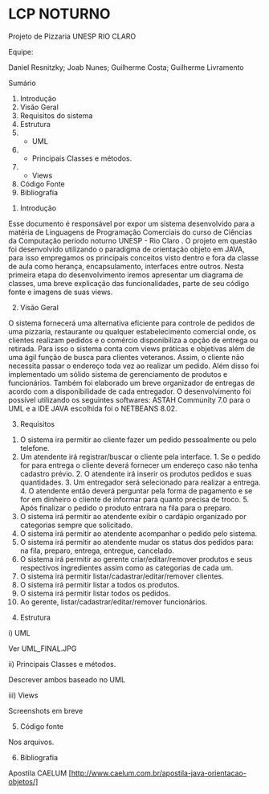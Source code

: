 # LCP NOTURNO
Projeto de Pizzaria
UNESP RIO CLARO

Equipe:

Daniel Resnitzky;
Joab Nunes;
Guilherme Costa;
Guilherme Livramento

Sumário

1. Introdução
2. Visão Geral
3. Requisitos do sistema
4. Estrutura
  1. - UML
  2. - Principais Classes e métodos.
  3. - Views
5. Código Fonte
6. Bibliografia

1) Introdução

Esse documento é responsável por expor um sistema desenvolvido para a matéria de Linguagens de Programação Comerciais do curso de Ciências da Computação período noturno UNESP - Rio Claro . O projeto em questão foi desenvolvido utilizando o paradigma de orientação objeto em JAVA, para isso empregamos os principais conceitos visto dentro e fora da classe de aula como herança, encapsulamento, interfaces entre outros. Nesta primeira etapa do desenvolvimento iremos apresentar um diagrama de classes, uma breve explicação das funcionalidades, parte de seu código fonte e imagens de suas views.

2) Visão Geral

O sistema fornecerá uma alternativa eficiente para controle de pedidos de uma pizzaria, restaurante ou qualquer estabelecimento comercial onde, os clientes realizam pedidos e o comércio disponibiliza a opção de entrega ou retirada. Para isso o sistema conta com views práticas e objetivas além de uma ágil função de busca para clientes veteranos. Assim, o cliente não necessita passar o endereço toda vez ao realizar um pedido. Além disso foi implementado um sólido sistema de gerenciamento de produtos e funcionários. Também foi elaborado um breve organizador de entregas de acordo com a disponibilidade de cada entregador. O desenvolvimento foi possível utilizando os  seguintes softwares: ASTAH Community 7.0 para o UML e a IDE  JAVA escolhida foi o NETBEANS 8.02.

3) Requisitos

1. O sistema ira permitir ao cliente fazer um pedido pessoalmente ou pelo telefone.
  1. Um atendente irá registrar/buscar o cliente pela interface.
    1. Se o pedido for para entrega o cliente deverá fornecer um endereço caso não tenha cadastro prévio.
    2. O atendente irá inserir os produtos pedidos e suas quantidades.
    3. Um entregador será selecionado para realizar a entrega.
    4. O atendente então deverá perguntar pela forma de pagamento e se for em dinheiro o cliente de informar para quanto precisa de troco.
    5. Após finalizar o pedido o produto entrara na fila para o preparo.
2. O sistema irá permitir ao atendente exibir o cardápio organizado por categorias sempre que solicitado.
3. O sistema irá permitir ao atendente acompanhar o pedido pelo sistema.
4. O sistema irá permitir ao atendente mudar os status dos pedidos para: na fila, preparo, entrega, entregue, cancelado.
5. O sistema irá permitir ao gerente criar/editar/remover produtos e seus respectivos ingredientes assim como as categorias de cada um.
6. O sistema irá permitir listar/cadastrar/editar/remover clientes.
7. O sistema irá permitir listar a todos os produtos.
8. O sistema irá permitir listar todos os pedidos.
9. Ao gerente, listar/cadastrar/editar/remover funcionários.

4) Estrutura 

i) UML

Ver UML_FINAL.JPG

ii) Principais Classes e métodos.

Descrever ambos baseado no UML

iii) Views

Screenshots em breve

5) Código fonte

Nos arquivos.

6) Bibliografia

Apostila CAELUM [http://www.caelum.com.br/apostila-java-orientacao-objetos/]
